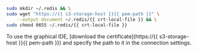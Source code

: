 
```bash
sudo mkdir ~/.redis && \
sudo wget "https://{{ s3-storage-host }}{{ pem-path }}" \
    --output-document ~/.redis/{{ crt-local-file }} && \
sudo chmod 0655 ~/.redis/{{ crt-local-file }}
```

To use the graphical IDE, [download the certificate](https://{{ s3-storage-host }}{{ pem-path }}) and specify the path to it in the connection settings.

